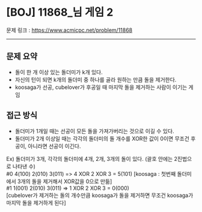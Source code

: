 # [BOJ] 11868_님 게임 2

문제 링크 : https://www.acmicpc.net/problem/11868

------------------
## 문제 요약
  - 돌이 한 개 이상 있는 돌더미가 k개 있다.
  - 자신의 턴이 되면 k개의 돌더미 중 하나를 골라 원하는 만큼 돌을 제거한다.
  - koosaga가 선공, cubelover가 후공일 때 마지막 돌을 제거하는 사람이 이기는 게임

## 접근 방식
  - 돌더미가 1개일 때는 선공이 모든 돌을 가져가버리는 것으로 이길 수 있다.
  - 돌더미가 2개 이상일 때는 각각의 돌더미의 돌 개수를 XOR한 값이 0이면 무조건 후공이, 아니라면 선공이 이긴다.

Ex) 돌더미가 3개, 각각의 돌더미에 4개, 2개, 3개의 돌이 있다. (괄호 안에는 2진법으로 나타낸 수)  
  #0 4(100) 2(010) 3(011) => 4 XOR 2 XOR 3 = 5(101)
  [koosaga : 첫번째 돌더미에서 3개의 돌을 제거해서 XOR값을 0으로 만듦]  
  #1 1(001) 2(010) 3(011) => 1 XOR 2 XOR 3 = 0(000)  
  [cubelover가 제거하는 돌의 개수만큼 koosaga가 돌을 제거하면 무조건 koosaga가 마지막 돌을 제거하게 된다]
